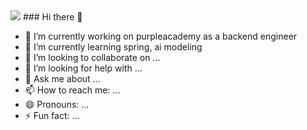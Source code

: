 <a href="https://imju0.notion.site/bc8cf73ab86a4235910f70677694a278?pvs=4" target="_blank">
<img src="https://img.shields.io/badge/notion-white?style=flat-square&logo=notion&logoColor=black"/></a>
### Hi there 👋

- 🔭 I’m currently working on purpleacademy as a backend engineer
- 🌱 I’m currently learning spring, ai modeling 
- 👯 I’m looking to collaborate on ...
- 🤔 I’m looking for help with ...
- 💬 Ask me about ...
- 📫 How to reach me: ...
- 😄 Pronouns: ...
- ⚡ Fun fact: ...

